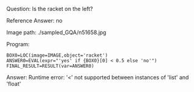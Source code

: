 Question: Is the racket on the left?

Reference Answer: no

Image path: ./sampled_GQA/n51658.jpg

Program:

```
BOX0=LOC(image=IMAGE,object='racket')
ANSWER0=EVAL(expr="'yes' if {BOX0}[0] < 0.5 else 'no'")
FINAL_RESULT=RESULT(var=ANSWER0)
```
Answer: Runtime error: '<' not supported between instances of 'list' and 'float'

